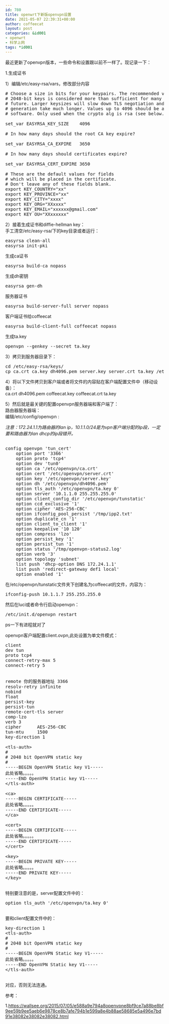 ```yaml
---
id: 780
title: openwrt下新版openvpn设置
date: 2021-05-07 22:39:31+00:00
author: coffeecat
layout: post
categories: &id001
- openwrt
- 科学上网
tags: *id001
---
```

最近更新了openvpn版本，一些命令和设置跟以前不一样了。现记录一下：

1.生成证书

1）编辑/etc/easy-rsa/vars，修改部分内容

<pre class="lang:vim decode:true " ># Choose a size in bits for your keypairs. The recommended value is 2048.  Using
# 2048-bit keys is considered more than sufficient for many years into the
# future. Larger keysizes will slow down TLS negotiation and make key/DH param
# generation take much longer. Values up to 4096 should be accepted by most
# software. Only used when the crypto alg is rsa (see below.)

set_var EASYRSA_KEY_SIZE	4096

# In how many days should the root CA key expire?

set_var EASYRSA_CA_EXPIRE	3650

# In how many days should certificates expire?

set_var EASYRSA_CERT_EXPIRE	3650

# These are the default values for fields
# which will be placed in the certificate.
# Don't leave any of these fields blank.
export KEY_COUNTRY="xx"
export KEY_PROVINCE="xx"
export KEY_CITY="xxxx"
export KEY_ORG="XXxxxx"
export KEY_EMAIL="xxxxxx@gmail.com"
export KEY_OU="XXxxxxxx"
</pre>

2）接着生成证书和diffie-hellman key：  
手工清空/etc/easy-rsa/下的key目录或者运行：
<pre class="lang:vim decode:true " >
easyrsa clean-all  
easyrsa init-pki
</pre>
生成ca证书
<pre class="lang:vim decode:true " >
easyrsa build-ca nopass 
</pre>
生成dh密钥 
<pre class="lang:vim decode:true " >
easyrsa gen-dh  
</pre>
服务器证书
<pre class="lang:vim decode:true " >
easyrsa build-server-full server nopass
</pre>
客户端证书给coffeecat
<pre class="lang:vim decode:true " >
easyrsa build-client-full coffeecat nopass
</pre>
生成ta.key
<pre class="lang:vim decode:true " >
openvpn --genkey --secret ta.key
</pre>

3）拷贝到服务器目录下：

<pre class="lang:sh decode:true " >cd /etc/easy-rsa/keys/
cp ca.crt ca.key dh4096.pem server.key server.crt ta.key /etc/openvpn/</pre>

4）将以下文件拷贝到客户端或者将文件的内容贴在客户端配置文件中（移动设备）：  
ca.crt dh4096.pem coffeecat.key coffeecat.crt ta.key

5）然后就是最关键的配置openvpn服务器端和客户端了：  
路由器服务器端：  
编辑/etc/config/openvpn :

_注意：172.24.1.1为路由器的lan ip，10.1.1.0/24是为vpn客户端分配的ip段，一定要和路由器为lan dhcp的ip段错开。_

<pre class="lang:vim decode:true " >

config openvpn 'tun_cert'
	option port '3366'
	option proto 'tcp4'
	option dev 'tun0'
	option ca '/etc/openvpn/ca.crt'
	option cert '/etc/openvpn/server.crt'
	option key '/etc/openvpn/server.key'
	option dh '/etc/openvpn/dh4096.pem'
  	option tls_auth '/etc/openvpn/ta.key 0'
	option server '10.1.1.0 255.255.255.0'
	option client_config_dir '/etc/openvpn/tunstatic'
	option ccd_exclusive '1'
	option cipher 'AES-256-CBC'
	option ifconfig_pool_persist '/tmp/ipp2.txt'
	option duplicate_cn '1'
	option client_to_client '1'
	option keepalive '10 120'
	option compress 'lzo'
	option persist_key '1'
	option persist_tun '1'
	option status '/tmp/openvpn-status2.log'
	option verb '3'
	option topology 'subnet'
	list push 'dhcp-option DNS 172.24.1.1'
	list push 'redirect-gateway def1 local'
	option enabled '1'
</pre>

在/etc/openvpn/tunstatic文件夹下创建名为coffeecat的文件，内容为：

<pre class="lang:vim decode:true " >
ifconfig-push 10.1.1.7 255.255.255.0
</pre>

然后在luci或者命令行启动openvpn：

<pre class="lang:sh decode:true " >/etc/init.d/openvpn restart</pre>

ps一下有进程就对了

openvpn客户端配置client.ovpn,此处设置为单文件模式：
<pre class="lang:vim decode:true " >
client
dev tun
proto tcp4
connect-retry-max 5
connect-retry 5


remote 你的服务器地址 3366
resolv-retry infinite
nobind
float
persist-key
persist-tun
remote-cert-tls server
comp-lzo
verb 3
cipher		AES-256-CBC
tun-mtu		1500
key-direction 1

&lt;tls-auth>
#
# 2048 bit OpenVPN static key
#
-----BEGIN OpenVPN Static key V1-----
此处省略。。。。。
-----END OpenVPN Static key V1-----
&lt;/tls-auth>

&lt;ca>
-----BEGIN CERTIFICATE-----
此处省略。。。。。
-----END CERTIFICATE-----
&lt;/ca>

&lt;cert>
-----BEGIN CERTIFICATE-----
此处省略。。。。。
-----END CERTIFICATE-----
&lt;/cert>

&lt;key>
-----BEGIN PRIVATE KEY-----
此处省略。。。。。
-----END PRIVATE KEY-----
&lt;/key>

</pre>
特别要注意的是，server配置文件中的：
<pre class="lang:vim decode:true " >
option tls_auth '/etc/openvpn/ta.key 0'

</pre>
要和client配置文件中的：
<pre class="lang:vim decode:true " >
key-direction 1
&lt;tls-auth>
#
# 2048 bit OpenVPN static key
#
-----BEGIN OpenVPN Static key V1-----
此处省略。。。。。
-----END OpenVPN Static key V1-----
&lt;/tls-auth>

</pre>
对应，否则无法连通。


参考：

1.https://wallsee.org/2015/07/05/e588a9e794a8openvpne8bf9ce7a88be8bf9ee59b9ee5aeb6e9878ce8b7afe794b1e599a8e4b88ae58685e5a496e7bd91e38082e38082e38082.html